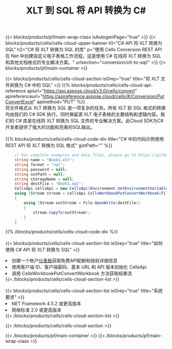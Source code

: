 ﻿---
title:  XLT 到 SQL 将 API 转换为 C#
description: 使用Aspose.Cells Cloud SDK for C#将XLT格式文件转换为SQL格式文件。
url: /zh/net/conversion/xlt-to-sql/
---
{{< blocks/products/pf/main-wrap-class isAutogenPage="true" >}}
{{< blocks/products/cells/cells-cloud-upper-banner h1="C# API 将 XLT 转换为 SQL" h2="C# 将 XLT 转换为 SQL 的库" p="使用 Cells Conversion REST API 在 Net 中创建自定义电子表格工作流程。这是使用 C# 在线将 XLT 转换为 SQL 和其他文档格式的专业解决方案。" urlsection="conversion/xlt-to-sql/" >}}
{{< blocks/products/pf/main-container >}}

{{< blocks/products/cells/cells-cloud-section isGrey="true" title="将 XLT 文件转换为 C# 中的 SQL" >}}
{{% blocks/products/cells/cells-cloud-api-reference apiurl="https://api.aspose.cloud/v3.0/cells/convert" apireferenceurl="https://apireference.aspose.cloud/cells/#/Conversion/PutConvertExcel" apimethod="PUT" %}}
<br/>
将文件格式从 XLT 转换为 SQL 是一项复杂的任务。所有 XLT 到 SQL 格式的转换均由我们的 C# SDK 执行，同时保留源 XLT 电子表格的主要结构和逻辑内容。我们的 C# 库是在线将 XLT 转换为 SQL 文件的专业解决方案。此Cloud SDK为C#开发者提供了强大的功能和完美的SQL输出。
<br/>
<br/>
{{% blocks/products/cells/cells-cloud-code-div title="C# 中的代码示例使用 REST API 将 XLT 转换为 SQL 格式" gistPath="" %}}
 
```cs
    // For complete examples and data files, please go to https://github.com/aspose-cells-cloud/aspose-cells-cloud-dotnet/
    string name = "Book1.xlt";
    string format = "sql";
    string password = null;
    string outPath = null;
    string storageName = null;
    string destFile = "Book1.sql";
    CellsApi cellsApi = new CellsApi(Environment.GetEnvironmentVariable("ProductClientId"), Environment.GetEnvironmentVariable("ProductClientSecret"));
    using (Stream stream = cellsApi.CellsWorkbookPutConvertWorkbook(File.OpenRead(name), format, password, outPath, storageName))
    {
        using (Stream outStream = File.OpenWrite(destFile))
        {
            stream.CopyTo(outStream);
        }
    }
```
 
{{% /blocks/products/cells/cells-cloud-code-div %}}
<br/>
<br/>
{{< blocks/products/cells/cells-cloud-section-list isGrey="true" title="如何使用 C# API 将 XLT 转换为 SQL" >}}
<li>创建一个帐户<a href="https://dashboard.aspose.cloud/">仪表板</a>获取免费API配额和授权详细信息</li>
<li>使用客户端 ID、客户端密码、基本 URL 和 API 版本初始化 CellsApi</li>
<li>调用 CellsWorkbookPutConvertWorkbook 方法获取结果流</li>
{{< /blocks/products/cells/cells-cloud-section-list >}}
<br/>
<br/>
{{< blocks/products/cells/cells-cloud-section-list isGrey="true" title="系统要求" >}}
<li>NET Framework 4.5.2 或更高版本</li>
<li>网络标准 2.0 或更高版本</li>
{{< /blocks/products/cells/cells-cloud-section-list >}}

{{< /blocks/products/cells/cells-cloud-section >}}

{{< /blocks/products/pf/main-container >}}
{{< /blocks/products/pf/main-wrap-class >}}
